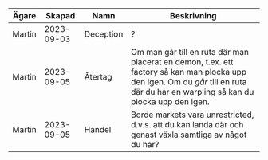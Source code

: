 | Ägare  | Skapad     | Namn      | Beskrivning |
| ------ | ---------- | --------- | ----------- |
| Martin | 2023-09-03 | Deception | ?           |
| Martin | 2023-09-05 | Återtag   | Om man går till en ruta där man placerat en demon, t.ex. ett factory så kan man plocka upp den igen. Om du _går_ till en ruta där du har en warpling så kan du plocka upp den igen.
| Martin | 2023-09-05 | Handel    | Borde markets vara unrestricted, d.v.s. att du kan landa där och genast växla samtliga av något du har?
